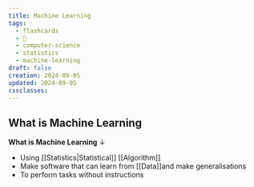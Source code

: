 ```yaml
---
title: Machine Learning
tags:
  - flashcards
  - 🌱
  - computer-science
  - statistics
  - machine-learning
draft: false
creation: 2024-09-05
updated: 2024-09-05
cssclasses: 
---
```

## What is Machine Learning

**What is Machine Learning**
↓
- Using [[Statistics|Statistical]] [[Algorithm]]
- Make software that can learn from [[Data]]and make generalisations
- To perform tasks without instructions
<!--SR:!2024-12-13,4,270-->
